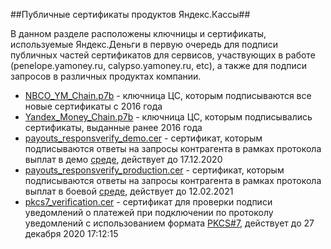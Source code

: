 ##Публичные сертификаты продуктов Яндекс.Кассы##

В данном разделе расположены ключницы и сертификаты, используемые Яндекс.Деньги в первую очередь для подписи публичных частей сертификатов для сервисов, участвующих в работе (penelope.yamoney.ru, calypso.yamoney.ru, etc), а также для подписи запросов в различных продуктах компании.  
* [NBCO_YM_Chain.p7b][] - ключница ЦС, которым подписываются все новые сертификаты с 2016 года  
* [Yandex_Money_Chain.p7b][] - ключница ЦС, которым подписывались сертификаты, выданные ранее 2016 года  
* [payouts_responsverify_demo.cer][] - сертификат, которым подписываются ответы на запросы контрагента в рамках протокола выплат в демо [среде][], действует до 17.12.2020   
* [payouts_responsverify_production.cer][] - сертификат, которым подписываются ответы на запросы контрагента в рамках протокола выплат в боевой [среде][], действует до 12.02.2021  
* [pkcs7_verification.cer][] - сертификат для проверки подписи уведомлений о платежей при подключении по протоколу уведомлений с использованием формата [PKCS#7][], действует до 27 декабря 2020 17:12:15

[NBCO_YM_Chain.p7b]: https://github.com/yandex-money/yandex-money-joinup/blob/master/sertificates/NBCO_YM_Chain.p7b  
[Yandex_Money_Chain.p7b]: https://github.com/yandex-money/yandex-money-joinup/blob/master/sertificates/Yandex_Money_Chain.p7b  
[payouts_responsverify_demo.cer]: https://github.com/yandex-money/yandex-money-joinup/blob/master/sertificates/payouts_responsverify_demo.cer  
[payouts_responsverify_production.cer]: https://github.com/yandex-money/yandex-money-joinup/blob/master/sertificates/payouts_responsverify_production.cer  
[pkcs7_verification.cer]: https://github.com/yandex-money/yandex-money-joinup/blob/master/sertificates/pkcs7_verification.cer
[среде]: https://tech.yandex.ru/money/doc/payment-solution/payout/intro-docpage/
[PKCS#7]: https://tech.yandex.ru/money/doc/payment-solution/payment-notifications/payment-notifications-http-docpage/
